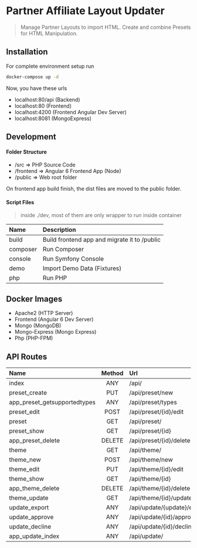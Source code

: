 # Partner Affiliate Layout Updater

> Manage Partner Layouts to import HTML. Create and combine Presets for HTML Manipulation.

## Installation
For complete environment setup run
```sh
docker-compose up -d
```

Now, you have these urls

* localhost:80/api (Backend)
* localhost:80 (Frontend)
* localhost:4200 (Frontend Angular Dev Server)
* localhost:8081 (MongoExpress)

## Development

#### Folder Structure
* /src => PHP Source Code
* /frontend => Angular 6 Frontend App (Node)
* /public => Web root folder

On frontend app build finish, the dist files are moved to the public folder.

#### Script Files
> inside ./dev, most of them are only wrapper to run inside container

|Name           |Description                                    |
|:--------------|:----------------------------------------------|
|build          |Build frontend app and migrate it to /public   |
|composer       |Run Composer                                   |
|console        |Run Symfony Console                            |
|demo           |Import Demo Data (Fixtures)                    |
|php            |Run PHP                                        |

## Docker Images
* Apache2 (HTTP Server)
* Frontend (Angular 6 Dev Server)
* Mongo (MongoDB)
* Mongo-Express (Mongo Express)
* Php (PHP-FPM)

## API Routes
|Name|Method|Url|
|:------------------------------|:-------:|:--------------------------|
|index                          |ANY      |/api/                      |                        
|preset_create                  |PUT      |/api/preset/new            |             
|app_preset_getsupportedtypes   |ANY      |/api/preset/types          |   
|preset_edit                    |POST     |/api/preset/{id}/edit      |    
|preset                         |GET      |/api/preset/               |    
|preset_show                    |GET      |/api/preset/{id}           |    
|app_preset_delete              |DELETE   |/api/preset/{id}/delete    |    
|theme                          |GET      |/api/theme/                |    
|theme_new                      |POST     |/api/theme/new             |    
|theme_edit                     |PUT      |/api/theme/{id}/edit       |    
|theme_show                     |GET      |/api/theme/{id}            |    
|app_theme_delete               |DELETE   |/api/theme/{id}/delete     |    
|theme_update                   |GET      |/api/theme/{id}/update     |    
|update_export                  |ANY      |/api/update/{update}/export|  
|update_approve                 |ANY      |/api/update/{id}/approve   |  
|update_decline                 |ANY      |/api/update/{id}/decline   |  
|app_update_index               |ANY      |/api/update/               |

